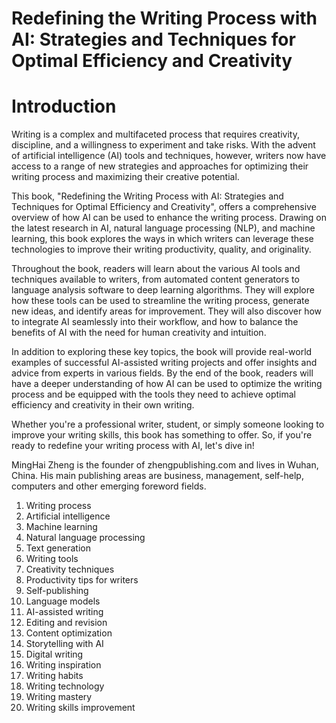 # Redefining the Writing Process with AI: Strategies and Techniques for Optimal Efficiency and Creativity

# Introduction

Writing is a complex and multifaceted process that requires creativity, discipline, and a willingness to experiment and take risks. With the advent of artificial intelligence (AI) tools and techniques, however, writers now have access to a range of new strategies and approaches for optimizing their writing process and maximizing their creative potential.

This book, "Redefining the Writing Process with AI: Strategies and Techniques for Optimal Efficiency and Creativity", offers a comprehensive overview of how AI can be used to enhance the writing process. Drawing on the latest research in AI, natural language processing (NLP), and machine learning, this book explores the ways in which writers can leverage these technologies to improve their writing productivity, quality, and originality.

Throughout the book, readers will learn about the various AI tools and techniques available to writers, from automated content generators to language analysis software to deep learning algorithms. They will explore how these tools can be used to streamline the writing process, generate new ideas, and identify areas for improvement. They will also discover how to integrate AI seamlessly into their workflow, and how to balance the benefits of AI with the need for human creativity and intuition.

In addition to exploring these key topics, the book will provide real-world examples of successful AI-assisted writing projects and offer insights and advice from experts in various fields. By the end of the book, readers will have a deeper understanding of how AI can be used to optimize the writing process and be equipped with the tools they need to achieve optimal efficiency and creativity in their own writing.

Whether you're a professional writer, student, or simply someone looking to improve your writing skills, this book has something to offer. So, if you're ready to redefine your writing process with AI, let's dive in!

MingHai Zheng is the founder of zhengpublishing.com and lives in Wuhan, China. His main publishing areas are business, management, self-help, computers and other emerging foreword fields.



1. Writing process
2. Artificial intelligence
3. Machine learning
4. Natural language processing
5. Text generation
6. Writing tools
7. Creativity techniques
8. Productivity tips for writers
9. Self-publishing
10. Language models
11. AI-assisted writing
12. Editing and revision
13. Content optimization
14. Storytelling with AI
15. Digital writing
16. Writing inspiration
17. Writing habits
18. Writing technology
19. Writing mastery
20. Writing skills improvement



